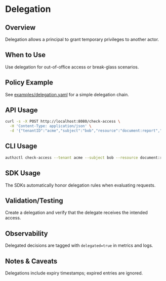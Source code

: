 # Delegation

## Overview
Delegation allows a principal to grant temporary privileges to another actor.

## When to Use
Use delegation for out-of-office access or break-glass scenarios.

## Policy Example
See [examples/delegation.yaml](../examples/delegation.yaml) for a simple delegation chain.

## API Usage
```sh
curl -s -X POST http://localhost:8080/check-access \
  -H 'Content-Type: application/json' \
  -d '{"tenantID":"acme","subject":"bob","resource":"document:report","action":"read"}'
```

## CLI Usage
```sh
authzctl check-access --tenant acme --subject bob --resource document:report --action read
```

## SDK Usage
The SDKs automatically honor delegation rules when evaluating requests.

## Validation/Testing
Create a delegation and verify that the delegate receives the intended access.

## Observability
Delegated decisions are tagged with `delegated=true` in metrics and logs.

## Notes & Caveats
Delegations include expiry timestamps; expired entries are ignored.
